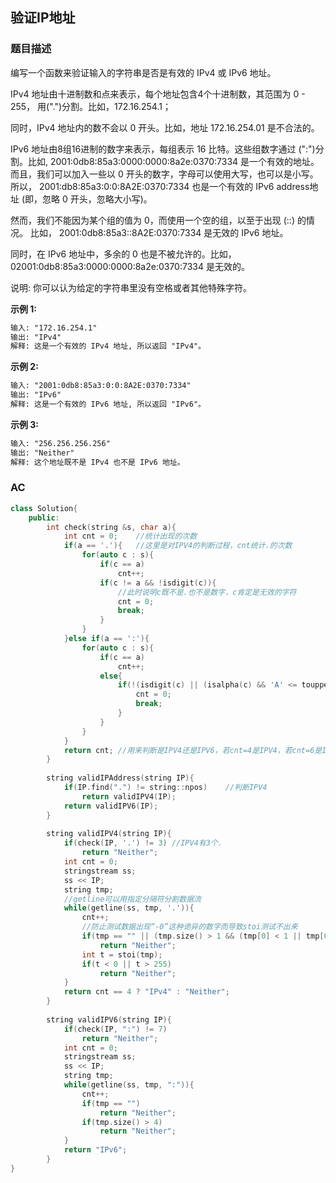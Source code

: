 ## 验证IP地址

### 题目描述

编写一个函数来验证输入的字符串是否是有效的 IPv4 或 IPv6 地址。

IPv4 地址由十进制数和点来表示，每个地址包含4个十进制数，其范围为 0 - 255， 用(".")分割。比如，172.16.254.1；

同时，IPv4 地址内的数不会以 0 开头。比如，地址 172.16.254.01 是不合法的。

IPv6 地址由8组16进制的数字来表示，每组表示 16 比特。这些组数字通过 (":")分割。比如,  2001:0db8:85a3:0000:0000:8a2e:0370:7334 是一个有效的地址。而且，我们可以加入一些以 0 开头的数字，字母可以使用大写，也可以是小写。所以， 2001:db8:85a3:0:0:8A2E:0370:7334 也是一个有效的 IPv6 address地址 (即，忽略 0 开头，忽略大小写)。

然而，我们不能因为某个组的值为 0，而使用一个空的组，以至于出现 (::) 的情况。 比如， 2001:0db8:85a3::8A2E:0370:7334 是无效的 IPv6 地址。

同时，在 IPv6 地址中，多余的 0 也是不被允许的。比如， 02001:0db8:85a3:0000:0000:8a2e:0370:7334 是无效的。

说明: 你可以认为给定的字符串里没有空格或者其他特殊字符。

**示例 1:**

```tex
输入: "172.16.254.1"
输出: "IPv4"
解释: 这是一个有效的 IPv4 地址, 所以返回 "IPv4"。
```

**示例 2:**

```tex
输入: "2001:0db8:85a3:0:0:8A2E:0370:7334"
输出: "IPv6"
解释: 这是一个有效的 IPv6 地址, 所以返回 "IPv6"。
```

**示例 3:**

```tex
输入: "256.256.256.256"
输出: "Neither"
解释: 这个地址既不是 IPv4 也不是 IPv6 地址。
```

### AC

```c++
class Solution{
    public:
    	int check(string &s, char a){
            int cnt = 0;	//统计出现的次数
            if(a == '.'){	//这里是对IPV4的判断过程，cnt统计.的次数
                for(auto c : s){
                    if(c == a)
                        cnt++;
                    if(c != a && !isdigit(c)){
                        //此时说明c既不是.也不是数字，c肯定是无效的字符
                        cnt = 0;
                        break;
                    }
                }
            }else if(a == ':'){
                for(auto c : s){
                    if(c == a)
                        cnt++;
                    else{
                        if(!(isdigit(c) || (isalpha(c) && 'A' <= toupper(c) && 'G' >= toupper(c)))){
                            cnt = 0;
                            break;
                        }
                    }
                }
            }
            return cnt;	//用来判断是IPV4还是IPV6，若cnt=4是IPV4，若cnt=6是IPV6
        }
    	
    	string validIPAddress(string IP){
            if(IP.find(".") != string::npos)	//判断IPV4
                return validIPV4(IP);
            return validIPV6(IP);
        }
    	
    	string validIPV4(string IP){
            if(check(IP, '.') != 3)	//IPV4有3个.
                return "Neither";
            int cnt = 0;
            stringstream ss;
            ss << IP;
            string tmp;
            //getline可以用指定分隔符分割数据流
            while(getline(ss, tmp, '.')){
                cnt++;
                //防止测试数据出现“-0”这种诡异的数字而导致stoi测试不出来
                if(tmp == "" || (tmp.size() > 1 && (tmp[0] < 1 || tmp[0] > '9')) || tmp.size() > 4)
                    return "Neither";
                int t = stoi(tmp);
                if(t < 0 || t > 255)
                    return "Neither";
            }
            return cnt == 4 ? "IPv4" : "Neither";
        }
    
    	string validIPV6(string IP){
            if(check(IP, ":") != 7)
                return "Neither";
            int cnt = 0;
            stringstream ss;
            ss << IP;
            string tmp;
            while(getline(ss, tmp, ":")){
                cnt++;
                if(tmp == "")
                    return "Neither";
                if(tmp.size() > 4)
                    return "Neither";
            }
            return "IPv6";
        }
}
```




